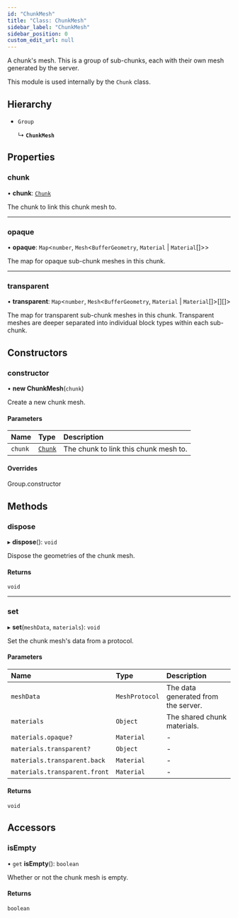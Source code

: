 ```yaml
---
id: "ChunkMesh"
title: "Class: ChunkMesh"
sidebar_label: "ChunkMesh"
sidebar_position: 0
custom_edit_url: null
---
```


A chunk's mesh. This is a group of sub-chunks, each with their own mesh generated by the server.

This module is used internally by the `Chunk` class.

## Hierarchy

- `Group`

  ↳ **`ChunkMesh`**

## Properties

### chunk

• **chunk**: [`Chunk`](Chunk.md)

The chunk to link this chunk mesh to.

___

### opaque

• **opaque**: `Map`<`number`, `Mesh`<`BufferGeometry`, `Material` \| `Material`[]\>\>

The map for opaque sub-chunk meshes in this chunk.

___

### transparent

• **transparent**: `Map`<`number`, `Mesh`<`BufferGeometry`, `Material` \| `Material`[]\>[][]\>

The map for transparent sub-chunk meshes in this chunk. Transparent meshes are deeper separated
into individual block types within each sub-chunk.

## Constructors

### constructor

• **new ChunkMesh**(`chunk`)

Create a new chunk mesh.

#### Parameters

| Name | Type | Description |
| :------ | :------ | :------ |
| `chunk` | [`Chunk`](Chunk.md) | The chunk to link this chunk mesh to. |

#### Overrides

Group.constructor

## Methods

### dispose

▸ **dispose**(): `void`

Dispose the geometries of the chunk mesh.

#### Returns

`void`

___

### set

▸ **set**(`meshData`, `materials`): `void`

Set the chunk mesh's data from a protocol.

#### Parameters

| Name | Type | Description |
| :------ | :------ | :------ |
| `meshData` | `MeshProtocol` | The data generated from the server. |
| `materials` | `Object` | The shared chunk materials. |
| `materials.opaque?` | `Material` | - |
| `materials.transparent?` | `Object` | - |
| `materials.transparent.back` | `Material` | - |
| `materials.transparent.front` | `Material` | - |

#### Returns

`void`

## Accessors

### isEmpty

• `get` **isEmpty**(): `boolean`

Whether or not the chunk mesh is empty.

#### Returns

`boolean`
